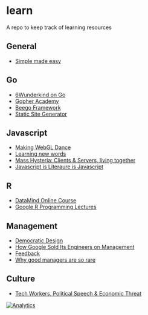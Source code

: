 # learn

A repo to keep track of learning resources

## General

- [Simple made easy](http://www.infoq.com/presentations/Simple-Made-Easy)

## Go

- [6Wunderkind on Go](https://www.youtube.com/watch?v=sVpMc0hwqps)
- [Gopher Academy](http://www.gopheracademy.com/)
- [Beego Framework](http://beego.me/)
- [Static Site Generator](http://hugo.spf13.com/)

## Javascript

- [Making WebGL Dance](http://www.youtube.com/watch?v=GNO_CYUjMK8&list=PL37ZVnwpeshF7AHpbZt33aW0brYJyNftx&index=12)
- [Learning new words](http://www.youtube.com/watch?v=GNO_CYUjMK8&list=PL37ZVnwpeshF7AHpbZt33aW0brYJyNftx&index=12)
- [Mass Hysteria: Clients & Servers, living together](http://www.youtube.com/watch?v=UJHOzE28pKg&list=PL37ZVnwpeshF7AHpbZt33aW0brYJyNftx&index=7)
- [Javascript is Literaure is Javascript](http://www.youtube.com/watch?v=j_EfPW4G-L0&list=PL37ZVnwpeshF7AHpbZt33aW0brYJyNftx&index=3)

## R

- [DataMind Online Course](http://www.datamind.org/#/courses/1/5?ex=1)
- [Google R Programming Lectures](http://www.r-bloggers.com/google-developers-r-programming-video-lectures/)

## Management

- [Democratic Design](http://worldblu.com/democratic-design/)
- [How Google Sold Its Engineers on Management](http://hbr.org/2013/12/how-google-sold-its-engineers-on-management/ar/1)
- [Feedback](http://firstround.com/article/23-Tools-to-Make-Feedback-Meaningful)
- [Why good managers are so rare](http://blogs.hbr.org/2014/03/why-good-managers-are-so-rare/)

## Culture

- [Tech Workers, Political Speech & Economic Threat](http://modelviewculture.com/pieces/tech-workers-political-speech-and-economic-threat)


[![Analytics](https://ga-beacon.appspot.com/UA-46840117-1/learn/readme?pixel)](https://github.com/igrigorik/ga-beacon)
